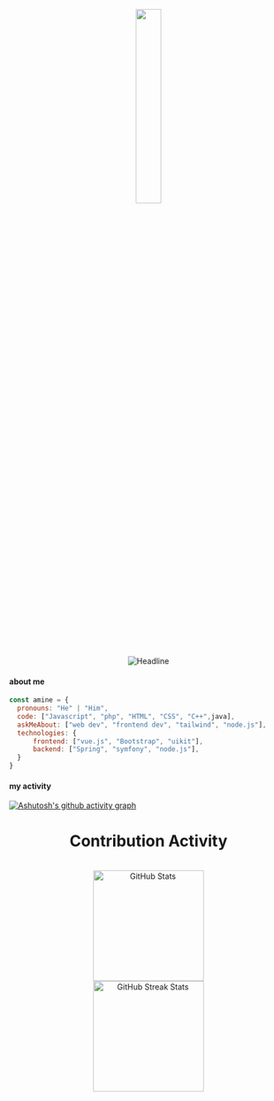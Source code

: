 <div align=center>
  <img width="30%" src="https://media.giphy.com/media/RbDKaczqWovIugyJmW/giphy.gif">
  <div align=center>
        <img src="https://readme-typing-svg.herokuapp.com?duration=7000&color=2D9ECF&size=32&center=true&vCenter=true&width=600&height=50&lines=I'm+Amine+hmine;Big+Data+%26+Cloud+Computing+student;UI%2FUX+Designer" alt="Headline" />
    </div>
</div>

#### about me
```javascript
const amine = {
  pronouns: "He" | "Him",
  code: ["Javascript", "php", "HTML", "CSS", "C++",java],
  askMeAbout: ["web dev", "frontend dev", "tailwind", "node.js"],
  technologies: {
      frontend: ["vue.js", "Bootstrap", "uikit"],
      backend: ["Spring", "symfony", "node.js"],
  }
}
```

#### my activity
[![Ashutosh's github activity graph](https://activity-graph.herokuapp.com/graph?username=AmineHmine&theme=react-dark)](https://github.com/ashutosh00710/github-readme-activity-graph)

<div align=center>
        <h1>Contribution Activity</h1>
        <br>
  <img src="https://github-readme-stats.vercel.app/api?username=AmineHmine&title_color=2D9ECF&text_color=FFFFFF&show_icons=true&icon_color=2D9ECF&include_all_commits=true&count_private=true&theme=dark" alt="GitHub Stats" height="200" />
        <br>
        <img src="https://github-readme-streak-stats.herokuapp.com/?user=AmineHmine&theme=dark&date_format=j%20M%5B%20Y%5D&currStreakLabel=2D9ECF&fire=2D9ECF&ring=2D9ECF" alt="GitHub Streak Stats" height="200" />
        <br>
        <br>
    </div>
    
<!--
**AmineHmine/AmineHmine** is a ✨ _special_ ✨ repository because its `README.md` (this file) appears on your GitHub profile.

Here are some ideas to get you started:

- 🔭 I’m currently working on ...
- 🌱 I’m currently learning ...
- 👯 I’m looking to collaborate on ...
- 🤔 I’m looking for help with ...
- 💬 Ask me about ...
- 📫 How to reach me: ...
- 😄 Pronouns: ...
- ⚡ Fun fact: ...
-->
